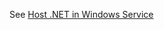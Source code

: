 See [Host .NET in Windows Service](https://blog.codefarm.me/2024/04/02/host-dotnet-in-windows-service/)